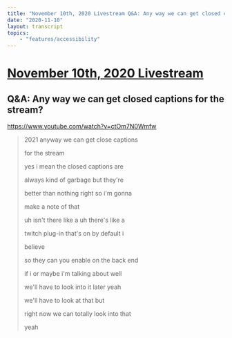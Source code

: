 ```yaml
---
title: "November 10th, 2020 Livestream Q&A: Any way we can get closed captions for the stream?"
date: "2020-11-10"
layout: transcript
topics:
    - "features/accessibility"
---
```

# [November 10th, 2020 Livestream](../2020-11-10.md)
## Q&A: Any way we can get closed captions for the stream?
https://www.youtube.com/watch?v=ctOm7N0Wmfw
> 2021 anyway we can get close captions
> 
> for the stream
> 
> yes i mean the closed captions are
> 
> always kind of garbage but they're
> 
> better than nothing right so i'm gonna
> 
> make a note of that
> 
> uh isn't there like a uh there's like a
> 
> twitch plug-in that's on by default i
> 
> believe
> 
> so they can you enable on the back end
> 
> if i or maybe i'm talking about well
> 
> we'll have to look into it later yeah
> 
> we'll have to look at that but
> 
> right now we can totally look into that
> 
> yeah
> 
